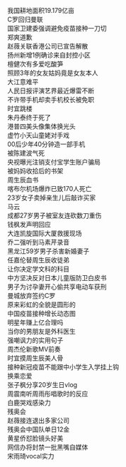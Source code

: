 我国耕地面积19.179亿亩  
C罗回归曼联  
国家卫建委强调避免疫苗接种一刀切  
郑爽道歉  
赵薇关联香港公司已宣告解散  
扬州新增1例确诊来自封控小区  
檀健次有多爱吃酸笋  
照顾3年的女友姑妈竟是女友本人  
大江意难平  
人民日报评演艺界最近爆雷不断  
不许带手机却卖手机校长被免职  
时宜跳楼  
朱丹泰终于死了  
港普四美头像集体换光头  
虚竹小天山童姥对手戏  
00后少年40分钟造一部手机  
被陈建波气死  
央视曝光注销支付宝学生账户骗局  
被妈妈收拾后的书架  
周生辰血书  
喀布尔机场爆炸已致170人死亡  
23岁女子卖掉亲生儿后敲诈买家  
马云  
成都27岁男子被室友连砍数刀重伤  
钱枫发声明回应  
大连凯旋国际大厦救援现场  
乔二强听到马素芹录音  
黑龙江59岁男子杀害新婚妻子  
任嘉伦替周生辰收徒弟  
让你决定学文科的科目  
中方坚决反对日本儿童版防卫白皮书  
男子为讨孕妻开心偷共享电动车获刑  
曼城放弃签约C罗  
原来彩虹的全貌是圆形的  
中国疫苗接种增长动态图  
明星年赚上亿合理吗  
当你的男朋友是外科医生  
强嘲讽力的实用句子  
周杰伦新歌MV前奏  
时宜摸周生辰美人骨  
接种新冠疫苗不能跟中小学生入学挂上钩  
换乘恋爱  
张子枫分享20岁生日vlog  
周震南听周雨彤唱歌时的反应  
白鹿哭戏感染力  
残奥会  
赵薇接连退出多家公司  
残奥会中国队单日12金  
黄星侨怼脸镜头好美  
网信办将封禁一批黑嘴自媒体  
宋雨琦vocal实力  
